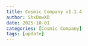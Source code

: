 ```yaml
---
title: Cosmic Company v1.1.4
author: ShxDowXD
date: 2025-10-01
categories: [Cosmic Company]
tags: [update]
---
```

